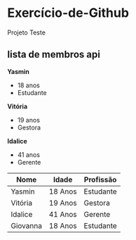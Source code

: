 # Exercício-de-Github
Projeto Teste

## lista de membros api
**Yasmin**
- 18 anos
- Estudante
  
 **Vitória**
- 19 anos
- Gestora
  
**Idalice**
- 41 anos
- Gerente



| Nome | Idade | Profissão |
|-------|-------|-----------|
| Yasmin | 18 Anos | Estudante |
| Vitória | 19 Anos | Gestora | 
| Idalice | 41 Anos | Gerente |
| Giovanna | 18 Anos | Estudante |
